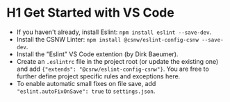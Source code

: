# H1 Get Started with VS Code

* If you haven't already, install Eslint: `npm install eslint --save-dev`.
* Install the CSNW Linter: `npm install @csnw/eslint-config-csnw --save-dev`.
* Install the "Eslint" VS Code extention (by Dirk Baeumer).
* Create an `.eslintrc` file in the project root (or update the existing one) and add `{"extends": "@csnw/eslint-config-csnw"}`.  You are free to further define project specific rules and exceptions here.
* To enable automatic small fixes on file save, add `"eslint.autoFixOnSave": true` to `settings.json`.